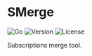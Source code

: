 # SMerge

![Go](https://github.com/z0rr0/smerge/workflows/Go/badge.svg)
![Version](https://img.shields.io/github/tag/z0rr0/smerge.svg)
![License](https://img.shields.io/github/license/z0rr0/smerge.svg)

Subscriptions merge tool.
